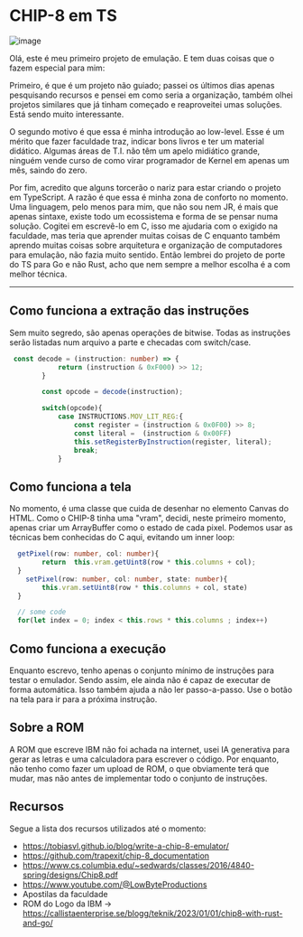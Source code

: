 # CHIP-8 em TS
![image](https://github.com/user-attachments/assets/a716c5c1-65f3-4efb-a7a4-970618d32355)

Olá, este é meu primeiro projeto de emulação. E tem duas coisas que o fazem especial para mim:

Primeiro, é que é um projeto não guiado; passei os últimos dias apenas pesquisando recursos e pensei em como seria a organização, também olhei projetos similares que já tinham começado e reaproveitei umas soluções. Está sendo muito interessante. 

O segundo motivo é que essa é minha introdução ao low-level. Esse é um mérito que fazer faculdade traz, indicar bons livros e ter um material didático. Algumas áreas de T.I. não têm um apelo midiático grande, ninguém vende curso de como virar programador de Kernel em apenas um mês, saindo do zero. 

Por fim, acredito que alguns torcerão o nariz para estar criando o projeto em TypeScript. A razão é que essa é minha zona de conforto no momento. Uma linguagem, pelo menos para mim, que não sou nem JR, é mais que apenas sintaxe, existe todo um ecossistema e forma de se pensar numa solução. Cogitei em escrevê-lo em C, isso me ajudaria com o exigido na faculdade, mas teria que aprender muitas coisas de C enquanto também aprendo muitas coisas sobre arquitetura e organização de computadores para emulação, não fazia muito sentido. Então lembrei do projeto de porte do TS para Go e não Rust, acho que nem sempre a melhor escolha é a com melhor técnica.

---
## Como funciona a extração das instruções
Sem muito segredo, são apenas operações de bitwise. Todas as instruções serão listadas num arquivo a parte e checadas com switch/case.
```ts
 const decode = (instruction: number) => {
            return (instruction & 0xF000) >> 12;
        }

        const opcode = decode(instruction);

        switch(opcode){
            case INSTRUCTIONS.MOV_LIT_REG:{
                const register = (instruction & 0x0F00) >> 8;
                const literal =  (instruction & 0x00FF)
                this.setRegisterByInstruction(register, literal);
                break;
            }
```
## Como funciona a tela
No momento, é uma classe que cuida de desenhar no elemento Canvas do HTML. Como o CHIP-8 tinha uma "vram", decidi, neste primeiro momento, apenas criar um ArrayBuffer como o estado de cada pixel. Podemos usar as técnicas bem conhecidas do C aqui, evitando um inner loop: 
```ts
  getPixel(row: number, col: number){
        return  this.vram.getUint8(row * this.columns + col);
  }
    setPixel(row: number, col: number, state: number){
        this.vram.setUint8(row * this.columns + col, state)
  }

  // some code
  for(let index = 0; index < this.rows * this.columns ; index++)
```
## Como funciona a execução
Enquanto escrevo, tenho apenas o conjunto mínimo de instruções para testar o emulador. Sendo assim, ele ainda não é capaz de executar de forma automática. Isso também ajuda a não ler passo-a-passo. Use o botão na tela para ir para a próxima instrução.

## Sobre a ROM
A ROM que escreve IBM não foi achada na internet, usei IA generativa para gerar as letras e uma calculadora para escrever o código. Por enquanto, não tenho como fazer um upload de ROM, o que obviamente terá que mudar, mas não antes de implementar todo o conjunto de instruções.

## Recursos
Segue a lista dos recursos utilizados até o momento:
- https://tobiasvl.github.io/blog/write-a-chip-8-emulator/
- https://github.com/trapexit/chip-8_documentation
- https://www.cs.columbia.edu/~sedwards/classes/2016/4840-spring/designs/Chip8.pdf
- https://www.youtube.com/@LowByteProductions
- Apostilas da faculdade
- ROM do Logo da IBM -> https://callistaenterprise.se/blogg/teknik/2023/01/01/chip8-with-rust-and-go/
